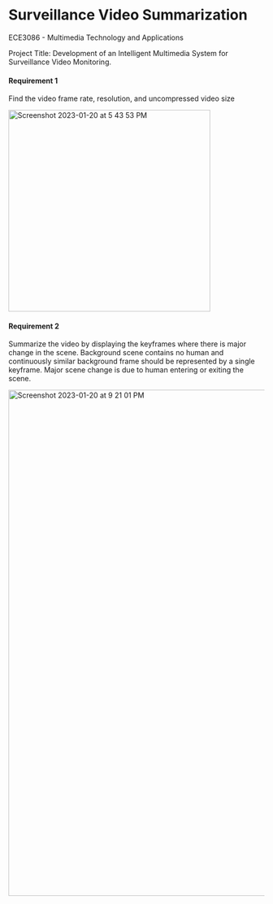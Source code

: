 # Surveillance Video Summarization
ECE3086 - Multimedia Technology and Applications 

Project Title: Development of an Intelligent Multimedia System for Surveillance Video Monitoring.

#### Requirement 1
Find the video frame rate, resolution, and uncompressed video size

<img width="397" alt="Screenshot 2023-01-20 at 5 43 53 PM" src="https://user-images.githubusercontent.com/117178074/213664727-17f54f8c-17d2-416c-b559-3bf1f10699d0.png">

#### Requirement 2
Summarize the video by displaying the keyframes where there is major change in the scene. Background scene contains no human and continuously similar background frame should be represented by a single keyframe. Major scene change is due to human entering or exiting the scene. 

<img width="996" alt="Screenshot 2023-01-20 at 9 21 01 PM" src="https://user-images.githubusercontent.com/117178074/213704558-766c889e-c303-4da1-9c77-77b1b0e572a6.png">

